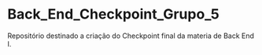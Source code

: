 # Back_End_Checkpoint_Grupo_5
Repositório destinado a criação do Checkpoint final da materia de Back End I.
